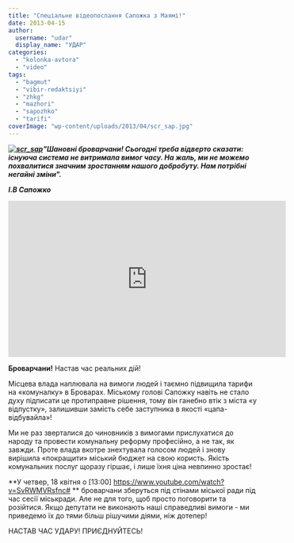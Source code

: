 ```yaml
---
title: "Спеціальне відеопослання Сапожка з Маямі!"
date: 2013-04-15
author: 
  username: "udar"
  display_name: "УДАР"
categories: 
  - "kolonka-avtora"
  - "video"
tags: 
  - "bagmut"
  - "vibir-redaktsiyi"
  - "zhkg"
  - "mazhori"
  - "sapozhko"
  - "tarifi"
coverImage: "wp-content/uploads/2013/04/scr_sap.jpg"
---
```


**_[![scr_sap](https://mpz.brovary.org/wp-content/uploads/2013/04/scr_sap.jpg)](https://mpz.brovary.org/wp-content/uploads/2013/04/scr_sap.jpg)"Шановні броварчани! Сьогодні треба відверто сказати: існуюча система не витримала вимог часу. На жаль, ми не можемо похвалитися значним зростанням нашого добробуту. Нам потрібні негайні зміни"._**

**_І.В Сапожко_**

<iframe src="https://www.youtube.com/embed/SvRWMVRsfnc" height="315" width="560" allowfullscreen frameborder="0"></iframe>

**Броварчани!** Настав час реальних дій!

Місцева влада наплювала на вимоги людей і таємно підвищила тарифи на «комуналку» в Броварах. Міському голові Сапожку навіть не стало духу підписати це протиправне рішення, тому він ганебно втік з міста «у відпустку», залишивши замість себе заступника в якості «цапа-відбувайла»!

Ми не раз зверталися до чиновників з вимогами прислухатися до народу та провести комунальну реформу професійно, а не так, як завжди. Проте влада вкотре знехтувала голосом людей і знову вирішила «покращити» міський бюджет на свою користь. Якість комунальних послуг щоразу гіршає, і лише їхня ціна невпинно зростає!

**У четвер, 18 квітня о [13:00] https://www.youtube.com/watch?v=SvRWMVRsfnc# ** броварчани зберуться під стінами міської ради під час сесії міськради. Але не для того, щоб просто поговорити та розійтися. Якщо депутати не виконають наші справедливі вимоги - ми приведемо їх до тями більш рішучими діями, ніж дотепер!

НАСТАВ ЧАС УДАРУ! ПРИЄДНУЙТЕСЬ!
